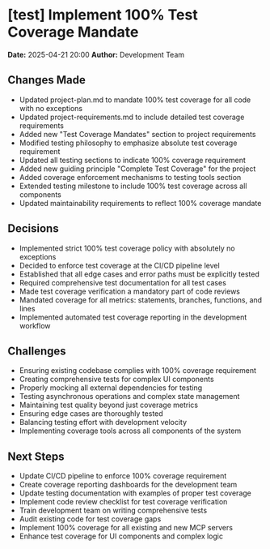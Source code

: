 # [test] Implement 100% Test Coverage Mandate

**Date:** 2025-04-21 20:00
**Author:** Development Team

## Changes Made
- Updated project-plan.md to mandate 100% test coverage for all code with no exceptions
- Updated project-requirements.md to include detailed test coverage requirements
- Added new "Test Coverage Mandates" section to project requirements
- Modified testing philosophy to emphasize absolute test coverage requirement
- Updated all testing sections to indicate 100% coverage requirement
- Added new guiding principle "Complete Test Coverage" for the project
- Added coverage enforcement mechanisms to testing tools section
- Extended testing milestone to include 100% test coverage across all components
- Updated maintainability requirements to reflect 100% coverage mandate

## Decisions
- Implemented strict 100% test coverage policy with absolutely no exceptions
- Decided to enforce test coverage at the CI/CD pipeline level
- Established that all edge cases and error paths must be explicitly tested
- Required comprehensive test documentation for all test cases
- Made test coverage verification a mandatory part of code reviews
- Mandated coverage for all metrics: statements, branches, functions, and lines
- Implemented automated test coverage reporting in the development workflow

## Challenges
- Ensuring existing codebase complies with 100% coverage requirement
- Creating comprehensive tests for complex UI components
- Properly mocking all external dependencies for testing
- Testing asynchronous operations and complex state management
- Maintaining test quality beyond just coverage metrics
- Ensuring edge cases are thoroughly tested
- Balancing testing effort with development velocity
- Implementing coverage tools across all components of the system

## Next Steps
- Update CI/CD pipeline to enforce 100% coverage requirement
- Create coverage reporting dashboards for the development team
- Update testing documentation with examples of proper test coverage
- Implement code review checklist for test coverage verification
- Train development team on writing comprehensive tests
- Audit existing code for test coverage gaps
- Implement 100% coverage for all existing and new MCP servers
- Enhance test coverage for UI components and complex logic

